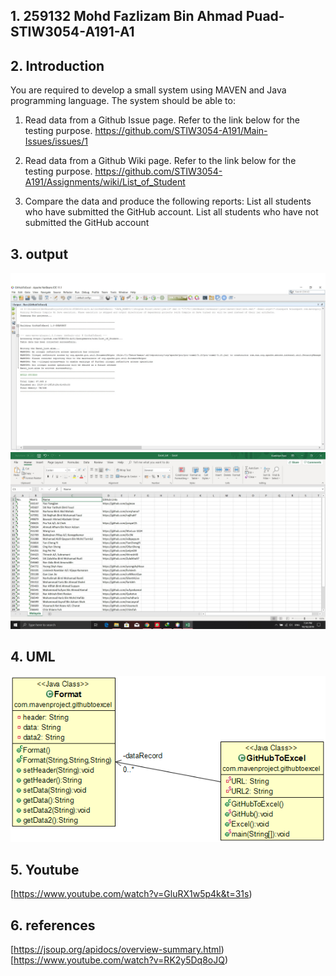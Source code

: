 ## 1. 259132 Mohd Fazlizam Bin Ahmad Puad-STIW3054-A191-A1

## 2. Introduction
   You are required to develop a small system using MAVEN and Java programming language. The system should be able to:
   1. Read data from a Github Issue page. Refer to the link below for the testing purpose.
      https://github.com/STIW3054-A191/Main-Issues/issues/1

   2. Read data from a Github Wiki page. Refer to the link below for the testing purpose.
      https://github.com/STIW3054-A191/Assignments/wiki/List_of_Student

   3. Compare the data and produce the following reports:
      List all students who have submitted the GitHub account.
      List all students who have not submitted the GitHub account   
     
## 3. output
![1](https://github.com/fazlizam96/259132-STIW3054-A191-A1/blob/master/Output.jpg)
![2](https://github.com/fazlizam96/259132-STIW3054-A191-A1/blob/master/ExcelScreenShot.jpg)

## 4. UML
![3](https://github.com/fazlizam96/259132-STIW3054-A191-A1/blob/master/UML%20Diagram.png)


## 5. Youtube
[https://www.youtube.com/watch?v=GluRX1w5p4k&t=31s)

## 6. references
[https://jsoup.org/apidocs/overview-summary.html)
[https://www.youtube.com/watch?v=RK2y5Dq8oJQ)
